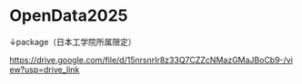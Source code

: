 # OpenData2025

↓package（日本工学院所属限定）

https://drive.google.com/file/d/15nrsnrIr8z33Q7CZZcNMazGMaJBoCb9-/view?usp=drive_link
